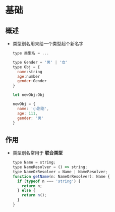 # 基础

## 概述

  - 类型别名用来给一个类型起个新名字

    ```javascript
    type 类型名 = ...
    ```

    ```javascript
    type Gender = '男' | '女'
    type Obj = {
      name:string
      age:number
      gender:Gender
    }

    let newObj:Obj

    newObj = {
      name: '小刚刚',
      age: 111,
      gender: '男'
    }
    ```

## 作用

  - 类型别名常用于 **联合类型**

    ```javascript
    type Name = string;
    type NameResolver = () => string;
    type NameOrResolver = Name | NameResolver;
    function getName(n: NameOrResolver): Name {
      if (typeof n === 'string') {
        return n;
      } else {
        return n();
      }
    }
    ```
